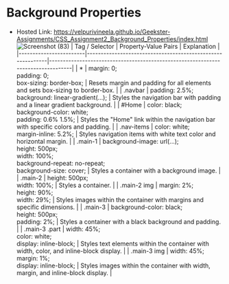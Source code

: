 # Background Properties
- Hosted Link: https://velpurivineela.github.io/Geekster-Assignments/CSS_Assignment2_Background_Properties/index.html
![Screenshot (83)](https://github.com/VelpuriVineela/Geekster-Assignments/assets/134683293/fc6092f7-1806-40e7-96fe-cb0814bed3bc)
| Tag / Selector        | Property-Value Pairs                                         | Explanation                                                                      |
|------------------------|------------------------------------------------------------|----------------------------------------------------------------------------------|
| *                      | margin: 0;<br>padding: 0;<br>box-sizing: border-box;     | Resets margin and padding for all elements and sets box-sizing to border-box.   |
| .navbar                | padding: 2.5%;<br>background: linear-gradient(...);       | Styles the navigation bar with padding and a linear gradient background.        |
| #Home                  | color: black;<br>background-color: white;<br>padding: 0.6% 1.5%; | Styles the "Home" link within the navigation bar with specific colors and padding. |
| .nav-items             | color: white;<br>margin-inline: 5.2%;                      | Styles navigation items with white text color and horizontal margin.            |
| .main-1                | background-image: url(...);<br>height: 500px;<br>width: 100%;<br>background-repeat: no-repeat;<br>background-size: cover; | Styles a container with a background image.                                  |
| .main-2                | height: 500px;<br>width: 100%;                              | Styles a container.                                                            |
| .main-2 img            | margin: 2%;<br>height: 90%;<br>width: 29%;               | Styles images within the container with margins and specific dimensions.       |
| .main-3                | background-color: black;<br>height: 500px;<br>padding: 2%; | Styles a container with a black background and padding.                        |
| .main-3 .part          | width: 45%;<br>color: white;<br>display: inline-block;    | Styles text elements within the container with width, color, and inline-block display. |
| .main-3 img            | width: 45%;<br>margin: 1%;<br>display: inline-block;    | Styles images within the container with width, margin, and inline-block display. |

